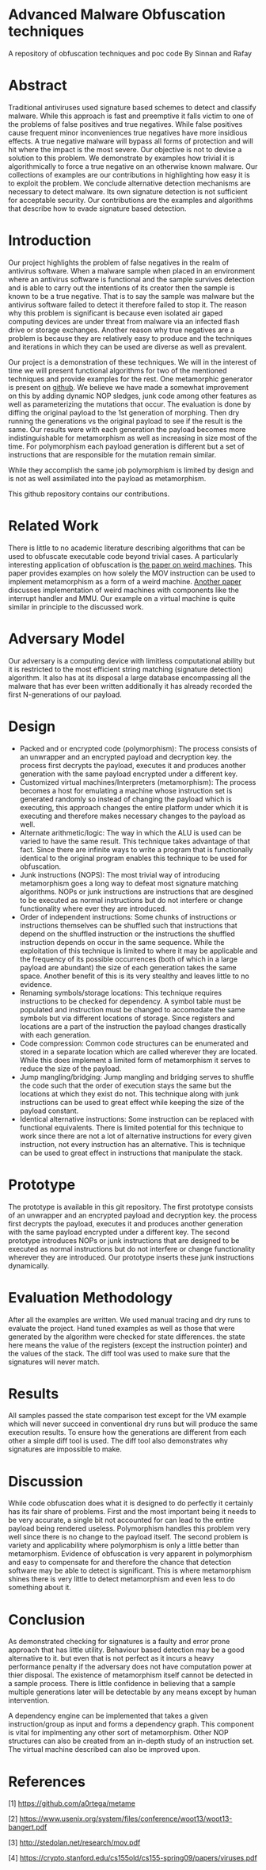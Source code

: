 # Advanced Malware Obfuscation techniques
A repository of obfuscation techniques and poc code
By Sinnan and Rafay

# Abstract
Traditional antiviruses used signature based schemes to detect and classify malware. While this approach is fast and preemptive it falls victim to one of the problems of false positives and true negatives. While false positives cause frequent minor inconveniences true negatives have more insidious effects. A true negative malware will bypass all forms of protection and will hit where the impact is the most severe. Our objective is not to devise a solution to this problem. We demonstrate by examples how trivial it is algorithmically to force a true negative on an otherwise known malware. Our collections of examples are our contributions in highlighting how easy it is to exploit the problem. We conclude alternative detection mechanisms are necessary to detect malware. Its own signature detection is not sufficient for acceptable security. Our contributions are the examples and algorithms that describe how to evade signature based detection.

# Introduction
Our project highlights the problem of false negatives in the realm of antivirus software. When a malware sample when placed in an environment where an antivirus software is functional and the sample survives detection and is able to carry out the intentions of its creator then the sample is known to be a true negative. That is to say the sample was malware but the antivirus software failed to detect it therefore failed to stop it. The reason why this problem is significant is because even isolated air gaped computing devices are under threat from malware via an infected flash drive or storage exchanges. Another reason why true negatives are a problem is because they are relatively easy to produce and the techniques and iterations in which they can be used are diverse as well as prevalent.

Our project is a demonstration of these techniques. We will in the interest of time we will present functional algorithms for two of the mentioned techniques and provide examples for the rest. One metamorphic generator is present on [github](https://github.com/a0rtega/metame). We believe we have made a somewhat improvement on this by adding dynamic NOP sledges, junk code among other features as well as parameterizing the mutations that occur. The evaluation is done by diffing the original payload to the 1st generation of morphing. Then dry running the generations vs the original payload to see if the result is the same. Our results were with each generation the payload becomes more indistinguishable for metamorphism as well as increasing in size most of the time. For polymorphism each payload generation is different but a set of instructions that are responsible for the mutation remain similar.

While they accomplish the same job polymorphism is limited by design and is not as well assimilated into the payload as metamorphism.

This github repository contains our contributions.

# Related Work
There is little to no academic literature describing algorithms that can be used to obfuscate executable code beyond trivial cases. A particularly interesting application of obfuscation is [the paper on weird machines](http://stedolan.net/research/mov.pdf). This paper provides examples on how solely the MOV instruction can be used to implement metamorphism as a form of a weird machine. [Another paper](https://www.usenix.org/system/files/conference/woot13/woot13-bangert.pdf) discusses implementation of weird machines with components like the interrupt handler and MMU. Our example on a virtual machine is quite similar in principle to the discussed work.

# Adversary Model
Our adversary is a computing device with limitless computational ability but it is restricted to the most efficient string matching (signature detection) algorithm. It also has at its disposal a large database encompassing all the malware that has ever been written additionally it has already recorded the first N-generations of our payload.

# Design
* Packed and or encrypted code (polymorphism):
The process consists of an unwrapper and an encrypted payload and decryption key. the process first decrypts the payload, executes it and produces another generation with the same payload encrypted under a different key.
* Customized virtual machines/Interpreters (metamorphism):
The process becomes a host for emulating a machine whose instruction set is generated randomly so instead of changing the payload which is executing, this approach changes the entire platform under which it is executing and therefore makes necessary changes to the payload as well.
* Alternate arithmetic/logic:
The way in which the ALU is used can be varied to have the same result. This technique takes advantage of that fact. Since there are infinite ways to write a program that is functionally identical to the original program enables this technique to be used for obfuscation.
* Junk instructions (NOPS):
The most trivial way of introducing metamorphism goes a long way to defeat most signature matching algorithms. NOPs or junk instructions are instructions that are desgined to be executed as normal instructions but do not interfere or change functionality where ever they are introduced.
* Order of independent instructions:
Some chunks of instructions or instructions themselves can be shuffled such that instructions that depend on the shuffled instruction or the instructions the shuffled instruction depends on occur in the same sequence. While the exploitation of this technique is limited to where it may be applicable and the frequency of its possible occurrences (both of which in a large payload are abundant) the size of each generation takes the same space. Another benefit of this is its very stealthy and leaves little to no evidence.
* Renaming symbols/storage locations:
This technique requires instructions to be checked for dependency. A symbol table must be populated and instruction must be changed to accomodate the same symbols but via different locations of storage. Since registers and locations are a part of the instruction the payload changes drastically with each generation.
* Code compression:
Common code structures can be enumerated and stored in a separate location which are called wherever they are located. While this does implement a limited form of metamorphism it serves to reduce the size of the payload.
* Jump mangling/bridging:
Jump mangling and bridging serves to shuffle the code such that the order of execution stays the same but the locations at which they exist do not. This technique along with junk instructions can be used to great effect while keeping the size of the payload constant.
* Identical alternative instructions:
Some instruction can be replaced with functional equivalents. There is limited potential for this technique to work since there are not a lot of alternative instructions for every given instruction, not every instruction has an alternative. This is technique can be used to great effect in instructions that manipulate the stack.

# Prototype
The prototype is available in this git repository. The first prototype consists of an unwrapper and an encrypted payload and decryption key. the process first decrypts the payload, executes it and produces another generation with the same payload encrypted under a different key. The second prototype introduces NOPs or junk instructions that are designed to be executed as normal instructions but do not interfere or change functionality wherever they are introduced. Our prototype inserts these junk instructions dynamically.


# Evaluation Methodology
After all the examples are written. We used manual tracing and dry runs to evaluate the project. Hand tuned examples as well as those that were generated by the algorithm were checked for state differences. the state here means the value of the registers (except the instruction pointer) and the values of the stack. The diff tool was used to make sure that the signatures will never match.

# Results
All samples passed the state comparison test except for the VM example which will never succeed in conventional dry runs but will produce the same execution results. To ensure how the generations are different from each other a simple diff tool is used. The diff tool also demonstrates why signatures are impossible to make.

# Discussion
While code obfuscation does what it is designed to do perfectly it certainly has its fair share of problems. First and the most important being it needs to be very accurate, a single bit not accounted for can lead to the entire payload being rendered useless. Polymorphism handles this problem very well since there is no change to the payload itself. The second problem is variety and applicability where polymorphism is only a little better than metamorphism. Evidence of obfuscation is very apparent in polymorphism and easy to compensate for and therefore the chance that detection software may be able to detect is significant. This is where metamorphism shines there is very little to detect metamorphism and even less to do something about it.

#  Conclusion
As demonstrated checking for signatures is a faulty and error prone approach that has little utility. Behaviour based detection may be a good alternative to it. but even that is not perfect as it incurs a heavy performance penalty if the adversary does not have computation power at thier disposal. The existence of metamorphism itself cannot be detected in a sample process. There is little confidence in believing that a sample multiple generations later will be detectable by any means except by human intervention.

A dependency engine can be implemented that takes a given instruction/group as input and forms a dependency graph. This component is vital for implmenting any other sort of metamorphism. Other NOP structures can also be created from an in-depth study of an instruction set. The virtual machine described can also be improved upon.

# References
[1] https://github.com/a0rtega/metame

[2] https://www.usenix.org/system/files/conference/woot13/woot13-bangert.pdf

[3] http://stedolan.net/research/mov.pdf

[4] https://crypto.stanford.edu/cs155old/cs155-spring09/papers/viruses.pdf
